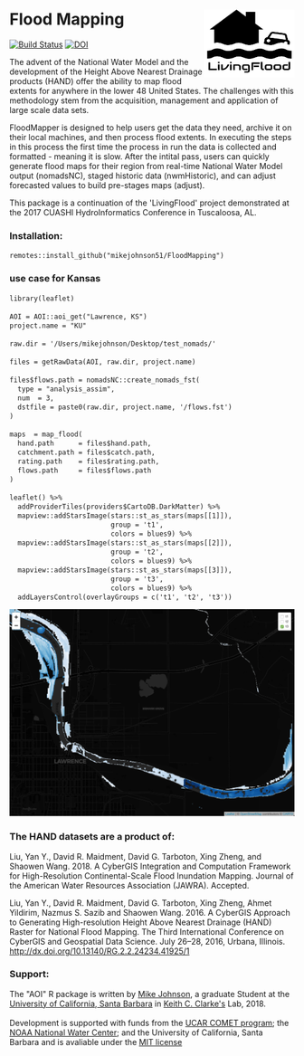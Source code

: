 # Flood Mapping <img src="man/figures/logo.png" width=160 height = 120 align="right"/>

[![Build Status](https://travis-ci.org/mikejohnson51/FloodMapping.svg?branch=master)](https://travis-ci.org/mikejohnson51/FloodMapping)
[![DOI](https://zenodo.org/badge/130427796.svg)](https://zenodo.org/badge/latestdoi/130427796)

The advent of the National Water Model and the development of the Height Above Nearest Drainage products (HAND) offer the ability to map flood extents for anywhere in the lower 48 United States. The challenges with this methodology stem from the acquisition, management and application of large scale data sets. 

FloodMapper is designed to help users get the data they need, archive it on their local machines, and then process flood extents. In executing the steps in this process the first time the process in run the data is  collected and formatted - meaning it is slow. After the intital pass,  users can quickly generate flood maps for their region from real-time National Water Model output (nomadsNC), staged historic data (nwmHistoric), and can adjust forecasted values to build pre-stages maps (adjust). 

This package is a continuation of the 'LivingFlood' project demonstrated at the 2017 CUASHI HydroInformatics Conference in Tuscaloosa, AL.

### Installation:

```{r}
remotes::install_github("mikejohnson51/FloodMapping")
```

### use case for Kansas 

```{r}
library(leaflet)

AOI = AOI::aoi_get("Lawrence, KS")
project.name = "KU"

raw.dir = '/Users/mikejohnson/Desktop/test_nomads/'

files = getRawData(AOI, raw.dir, project.name)

files$flows.path = nomadsNC::create_nomads_fst(
  type = "analysis_assim",
  num  = 3,
  dstfile = paste0(raw.dir, project.name, '/flows.fst')
)

maps  = map_flood(
  hand.path      = files$hand.path,
  catchment.path = files$catch.path,
  rating.path    = files$rating.path,
  flows.path     = files$flows.path
)

leaflet() %>%
  addProviderTiles(providers$CartoDB.DarkMatter) %>%
  mapview::addStarsImage(stars::st_as_stars(maps[[1]]),
                         group = 't1',
                         colors = blues9) %>%
  mapview::addStarsImage(stars::st_as_stars(maps[[2]]),
                         group = 't2',
                         colors = blues9) %>%
  mapview::addStarsImage(stars::st_as_stars(maps[[3]]),
                         group = 't3',
                         colors = blues9) %>%
  addLayersControl(overlayGroups = c('t1', 't2', 't3'))

```

![Image description](./man/figures/map_image.png)

### The HAND datasets are a product of:

Liu, Yan Y., David R. Maidment, David G. Tarboton, Xing Zheng, and Shaowen Wang. 2018. A CyberGIS Integration and Computation Framework for High-Resolution Continental-Scale Flood Inundation Mapping. Journal of the American Water Resources Association (JAWRA). Accepted.

Liu, Yan Y., David R. Maidment, David G. Tarboton, Xing Zheng, Ahmet Yildirim, Nazmus S. Sazib and Shaowen Wang. 2016. A CyberGIS Approach to Generating High-resolution Height Above Nearest Drainage (HAND) Raster for National Flood Mapping. The Third International Conference on CyberGIS and Geospatial Data Science. July 26–28, 2016, Urbana, Illinois. http://dx.doi.org/10.13140/RG.2.2.24234.41925/1

### Support:

The "AOI" R package is written by [Mike Johnson](https://mikejohnson51.github.io), a graduate Student at the [University of California, Santa Barbara](https://geog.ucsb.edu) in [Keith C. Clarke's](http://www.geog.ucsb.edu/~kclarke/) Lab, 2018. <br><br>
Development is supported with funds from the [UCAR COMET program](http://www.comet.ucar.edu); the [NOAA National Water Center](http://water.noaa.gov); and the University of California, Santa Barbara and is avaliable under the [MIT license](https://opensource.org/licenses/MIT)
